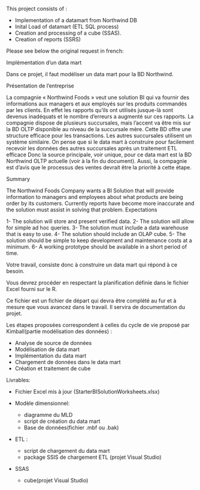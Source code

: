 This project consists of :

- Implementation of a datamart from Northwind DB
- Inital Load of datamart (ETL SQL process)
- Creation and processing of a cube (SSAS).
- Creation of reports (SSRS)

Please see below the original request in french: 

Implémentation d’un data mart

Dans ce projet, il faut modéliser un data mart pour la BD Northwind. 

Présentation de l’entreprise

La  compagnie « Northwind Foods » veut une solution BI qui va fournir des informations aux managers et aux employés sur les produits commandés par les clients. En effet les rapports qu’ils ont utilisés jusque-là sont devenus inadéquats et le nombre d’erreurs a augmenté sur ces rapports.
La compagnie dispose de plusieurs succursales, mais l’accent va être mis sur la BD OLTP disponible au niveau de la succursale mère. Cette BD offre une structure efficace pour les transactions. Les autres succursales utilisent un système similaire. On pense que si le data mart à construire pour facilement recevoir les données des autres succursales après un traitement ETL efficace
Donc la source principale, voir unique, pour ce data mart est la BD Northwind OLTP actuelle (voir à la fin du document).
Aussi, la compagnie est d’avis que le processus des ventes devrait être la priorité à cette étape.

Summary

The Northwind Foods Company wants a BI Solution that will provide information to managers and employees about what products are being order by its customers. Currently reports have become more inaccurate and the solution must assist in solving that problem.
Expectations

1- The solution will store and present verified data.
2- The solution will allow for simple ad hoc queries.
3- The solution must include a data warehouse that is easy to use.
4- The solution should include an OLAP cube.
5- The solution should be simple to keep development and maintenance costs at a minimum.
6- A working prototype should be available in a short period of time.

Votre travail, consiste donc à construire un data mart qui répond à ce besoin.

Vous devrez procéder en respectant la planification définie dans le fichier Excel fourni sur le R. 

Ce fichier est un fichier de départ qui devra être complété au fur et à mesure que vous avancez dans  le travail. Il servira de documentation du projet.

Les étapes proposées correspondent à celles du cycle de vie proposé par Kimball(partie modélisation des données) :

- Analyse de source de données
- Modélisation de data mart
- Implémentation du data mart
- Chargement de données dans le data mart
- Création et traitement de cube

Livrables:

- Fichier Excel mis à jour (StarterBISolutionWorksheets.xlsx)

- Modèle dimensionnel: 
  * diagramme du MLD
  * script de création du data mart
  * Base de données(fichier .mbf ou .bak)

- ETL :
  * script de chargement du data mart
  * package SSIS de chargement ETL (projet Visual Studio)

- SSAS
  * cube(projet Visual Studio)
